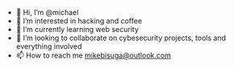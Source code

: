 - 👋 Hi, I’m @michael
- 👀 I’m interested in hacking and coffee
- 🌱 I’m currently learning web security
- 💞️ I’m looking to collaborate on cybesecurity projects, tools and everything involved
- 📫 How to reach me mikebisuga@outlook.com

<!---
micollo/micollo is a ✨ special ✨ repository because its `README.md` (this file) appears on your GitHub profile.
You can click the Preview link to take a look at your changes.
--->
